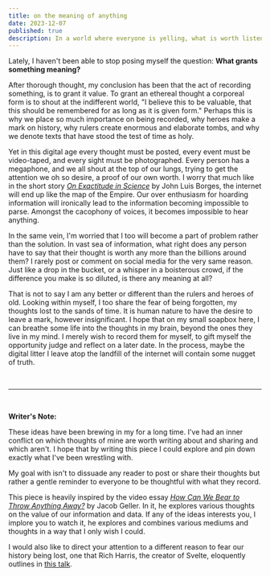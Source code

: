 ```yaml
---
title: on the meaning of anything
date: 2023-12-07
published: true
description: In a world where everyone is yelling, what is worth listening to?
---
```


Lately, I haven't been able to stop posing myself the question: **What grants something meaning?**

After thorough thought, my conclusion has been that the act of recording something, is to grant it value. To grant an ethereal thought a corporeal form is to shout at the indifferent world, "I believe this to be valuable, that this should be remembered for as long as it is given form." Perhaps this is why we place so much importance on being recorded, why heroes make a mark on history, why rulers create enormous and elaborate tombs, and why we denote texts that have stood the test of time as holy.

Yet in this digital age every thought must be posted, every event must be video-taped, and every sight must be photographed. Every person has a megaphone, and we all shout at the top of our lungs, trying to get the attention we oh so desire, a proof of our own worth. I worry that much like in the short story [_On Exactitude in Science_](https://kwarc.info/teaching/TDM/Borges.pdf) by John Luis Borges, the internet will end up like the map of the Empire. Our over enthusiasm for hoarding information will ironically lead to the information becoming impossible to parse. Amongst the cacophony of voices, it becomes impossible to hear anything.

In the same vein, I'm worried that I too will become a part of problem rather than the solution. In vast sea of information, what right does any person have to say that their thought is worth any more than the billions around them? I rarely post or comment on social media for the very same reason. Just like a drop in the bucket, or a whisper in a boisterous crowd, if the difference you make is so diluted, is there any meaning at all?

That is not to say I am any better or different than the rulers and heroes of old. Looking within myself, I too share the fear of being forgotten, my thoughts lost to the sands of time. It is human nature to have the desire to leave a mark, however insignificant. I hope that on my small soapbox here, I can breathe some life into the thoughts in my brain, beyond the ones they live in my mind. I merely wish to record them for myself, to gift myself the opportunity judge and reflect on a later date. In the process, maybe the digital litter I leave atop the landfill of the internet will contain some nugget of truth.

<br/>

---

<br/>

**Writer's Note:**

These ideas have been brewing in my for a long time. I've had an inner conflict on which thoughts of mine are worth writing about and sharing and which aren't. I hope that by writing this piece I could explore and pin down exactly what I've been wrestling with.

My goal with isn't to dissuade any reader to post or share their thoughts but rather a gentle reminder to everyone to be thoughtful with what they record.

This piece is heavily inspired by the video essay [_How Can We Bear to Throw Anything Away?_](https://youtu.be/ukJ_UA-JS5o?si=V3ViXqRGkZ5CpMKy) by Jacob Geller. In it, he explores various thoughts on the value of our information and data. If any of the ideas interests you, I implore you to watch it, he explores and combines various mediums and thoughts in a way that I only wish I could.

I would also like to direct your attention to a different reason to fear our history being lost, one that Rich Harris, the creator of Svelte, eloquently outlines in [this talk](https://youtu.be/uXCipjbcQfM?si=MCdpUC3RS-_nbiU6&t=407).
